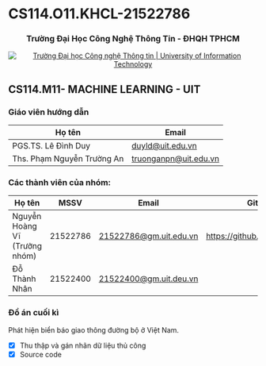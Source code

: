 # CS114.O11.KHCL-21522786
<h3 align="center" font-size= 14px;><b>Trường Đại Học Công Nghệ Thông Tin - ĐHQH TPHCM</b></h3>
<p align="center">
  <a href="https://www.uit.edu.vn/" title="Trường Đại học Công nghệ Thông tin" style="border: 5;">
    <img src="https://i.imgur.com/WmMnSRt.png" alt="Trường Đại học Công nghệ Thông tin | University of Information Technology">
  </a>
</p>




## **CS114.M11- MACHINE LEARNING - UIT**

### Giáo viên hướng dẫn

Họ tên | Email
--- | --- 
PGS.TS. Lê Đình Duy | duyld@uit.edu.vn
Ths. Phạm Nguyễn Trường An | truonganpn@uit.edu.vn


### Các thành viên của nhóm:
Họ tên | MSSV | Email | GitHub
--- | --- | -- | --
Nguyễn Hoàng Vĩ (Trưởng nhóm) | 21522786 | 21522786@gm.uit.edu.vn | https://github.com/HoangfVx
Đỗ Thành Nhân  | 21522400 | 21522400@gm.uit.deu.vn | 



### Đồ án cuối kì
Phát hiện biển báo giao thông đường bộ ở Việt Nam.
- [x] Thu thập và gán nhãn dữ liệu thủ công
- [x] Source code
